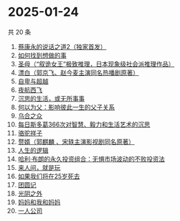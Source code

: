 # 2025-01-24

共 20 条

<!-- BEGIN WEREAD -->
<!-- 最后更新时间 2025-01-24 00:18:19 +0800 -->
1. [蔡康永的说话之道2（独家首发）](https://weread.qq.com/web/bookDetail/73e32e9056615073ed7d3fe)
1. [如何找到想做的事](https://weread.qq.com/web/bookDetail/71a32fb0813ab8de8g019cc9)
1. [圣母（“叙诡女王”极致推理，日本现象级社会派推理作品）](https://weread.qq.com/web/bookDetail/4f7320f0717f541a4f7ae8e)
1. [漂白（郭京飞、赵今麦主演同名热播剧原著）](https://weread.qq.com/web/bookDetail/f0332010813ab7169g0155ca)
1. [自卑与超越](https://weread.qq.com/web/bookDetail/be932230813ab9941g010d2f)
1. [夜航西飞](https://weread.qq.com/web/bookDetail/f8d326c071a7542af8dc0e6)
1. [沉思的生活，或无所事事](https://weread.qq.com/web/bookDetail/358329b0813ab9991g0163af)
1. [何以为父：影响彼此一生的父子关系](https://weread.qq.com/web/bookDetail/b0c32a80813ab881ag0168fe)
1. [乌合之众](https://weread.qq.com/web/bookDetail/d1732010813ab983cg012120)
1. [每日斯多葛366次对智慧、毅力和生活艺术的沉思](https://weread.qq.com/web/bookDetail/56d32570813ab71c3g011e0c)
1. [骆驼祥子](https://weread.qq.com/web/bookDetail/fd1328207268785dfd1479d)
1. [赘婿（郭麒麟 、宋轶主演影视剧同名原著）](https://weread.qq.com/web/bookDetail/15032af05753441501f9930)
1. [人生的逻辑](https://weread.qq.com/web/bookDetail/3e232ca0813ab99aeg018082)
1. [哈利·布朗的永久投资组合：无惧市场波动的不败投资法](https://weread.qq.com/web/bookDetail/b7a329505de4ddb7a03fb21)
1. [来人间，就是玩](https://weread.qq.com/web/bookDetail/a35324f0813ab9994g0118a1)
1. [如果我们将在25岁死去](https://weread.qq.com/web/bookDetail/ca732b70813ab99c5g019402)
1. [团圆记](https://weread.qq.com/web/bookDetail/b64323c0813ab9595g0181f0)
1. [光阴之外](https://weread.qq.com/web/bookDetail/72e325c0727d77d472e6ff7)
1. [妈妈和我和妈妈](https://weread.qq.com/web/bookDetail/0ce32c80813ab9974g011e23)
1. [一人公司](https://weread.qq.com/web/bookDetail/ea432780813ab9717g010b08)
<!-- END WEREAD -->